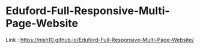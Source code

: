 # Eduford-Full-Responsive-Multi-Page-Website
Link : https://nish10.github.io/Eduford-Full-Responsive-Multi-Page-Website/
